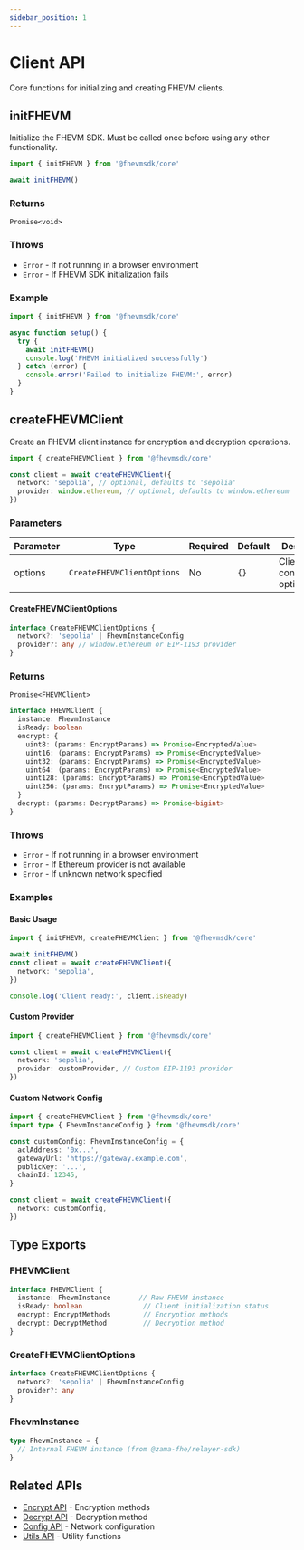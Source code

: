 ```yaml
---
sidebar_position: 1
---
```


# Client API

Core functions for initializing and creating FHEVM clients.

## initFHEVM

Initialize the FHEVM SDK. Must be called once before using any other functionality.

```typescript
import { initFHEVM } from '@fhevmsdk/core'

await initFHEVM()
```

### Returns

`Promise<void>`

### Throws

- `Error` - If not running in a browser environment
- `Error` - If FHEVM SDK initialization fails

### Example

```typescript
import { initFHEVM } from '@fhevmsdk/core'

async function setup() {
  try {
    await initFHEVM()
    console.log('FHEVM initialized successfully')
  } catch (error) {
    console.error('Failed to initialize FHEVM:', error)
  }
}
```

## createFHEVMClient

Create an FHEVM client instance for encryption and decryption operations.

```typescript
import { createFHEVMClient } from '@fhevmsdk/core'

const client = await createFHEVMClient({
  network: 'sepolia', // optional, defaults to 'sepolia'
  provider: window.ethereum, // optional, defaults to window.ethereum
})
```

### Parameters

| Parameter | Type | Required | Default | Description |
|-----------|------|----------|---------|-------------|
| options | `CreateFHEVMClientOptions` | No | `{}` | Client configuration options |

#### CreateFHEVMClientOptions

```typescript
interface CreateFHEVMClientOptions {
  network?: 'sepolia' | FhevmInstanceConfig
  provider?: any // window.ethereum or EIP-1193 provider
}
```

### Returns

`Promise<FHEVMClient>`

```typescript
interface FHEVMClient {
  instance: FhevmInstance
  isReady: boolean
  encrypt: {
    uint8: (params: EncryptParams) => Promise<EncryptedValue>
    uint16: (params: EncryptParams) => Promise<EncryptedValue>
    uint32: (params: EncryptParams) => Promise<EncryptedValue>
    uint64: (params: EncryptParams) => Promise<EncryptedValue>
    uint128: (params: EncryptParams) => Promise<EncryptedValue>
    uint256: (params: EncryptParams) => Promise<EncryptedValue>
  }
  decrypt: (params: DecryptParams) => Promise<bigint>
}
```

### Throws

- `Error` - If not running in a browser environment
- `Error` - If Ethereum provider is not available
- `Error` - If unknown network specified

### Examples

#### Basic Usage

```typescript
import { initFHEVM, createFHEVMClient } from '@fhevmsdk/core'

await initFHEVM()
const client = await createFHEVMClient({
  network: 'sepolia',
})

console.log('Client ready:', client.isReady)
```

#### Custom Provider

```typescript
import { createFHEVMClient } from '@fhevmsdk/core'

const client = await createFHEVMClient({
  network: 'sepolia',
  provider: customProvider, // Custom EIP-1193 provider
})
```

#### Custom Network Config

```typescript
import { createFHEVMClient } from '@fhevmsdk/core'
import type { FhevmInstanceConfig } from '@fhevmsdk/core'

const customConfig: FhevmInstanceConfig = {
  aclAddress: '0x...',
  gatewayUrl: 'https://gateway.example.com',
  publicKey: '...',
  chainId: 12345,
}

const client = await createFHEVMClient({
  network: customConfig,
})
```

## Type Exports

### FHEVMClient

```typescript
interface FHEVMClient {
  instance: FhevmInstance       // Raw FHEVM instance
  isReady: boolean               // Client initialization status
  encrypt: EncryptMethods        // Encryption methods
  decrypt: DecryptMethod         // Decryption method
}
```

### CreateFHEVMClientOptions

```typescript
interface CreateFHEVMClientOptions {
  network?: 'sepolia' | FhevmInstanceConfig
  provider?: any
}
```

### FhevmInstance

```typescript
type FhevmInstance = {
  // Internal FHEVM instance (from @zama-fhe/relayer-sdk)
}
```

## Related APIs

- [Encrypt API](./encrypt) - Encryption methods
- [Decrypt API](./decrypt) - Decryption method
- [Config API](./config) - Network configuration
- [Utils API](./utils) - Utility functions

